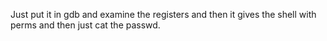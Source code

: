 Just put it in gdb and examine the registers and then it
gives the shell with perms and then just cat the passwd.